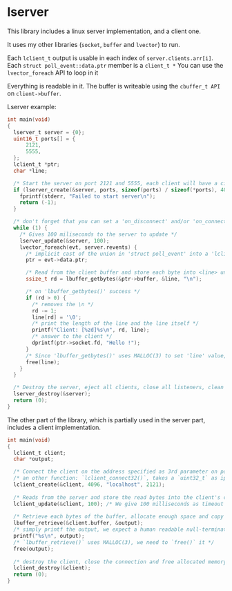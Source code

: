 # lserver
This library includes a linux server implementation, and a client one.

It uses my other libraries (`socket`, `buffer` and `lvector`) to run.

Each `lclient_t` output is usable in each index of `server.clients.arr[i]`.
Each `struct poll_event::data.ptr` member is a `client_t *`
You can use the `lvector_foreach` API to loop in it

Everything is readable in it. The buffer is writeable using the `cbuffer_t API` on `client->buffer`.

Lserver example:
```C
int main(void)
{
  lserver_t server = {0};
  uint16_t ports[] = {
      2121,
      5555,
  };
  lclient_t *ptr;
  char *line;

  /* Start the server on port 2121 and 5555, each client will have a circular buffer of 4096 bytes */
  if (lserver_create(&server, ports, sizeof(ports) / sizeof(*ports), 4096) == -1) {
    fprintf(stderr, "Failed to start server\n");
    return (-1);
  }

  /* don't forget that you can set a 'on_disconnect' and/or 'on_connect' callback at any time */
  while (1) {
    /* Gives 100 miliseconds to the server to update */
    lserver_update(&server, 100);
    lvector_foreach(evt, server.revents) {
      /* implicit cast of the union in 'struct poll_event' into a 'lclient_t *' */
      ptr = evt->data.ptr;

      /* Read from the client buffer and store each byte into <line> until a "\n" is encountered */
      ssize_t rd = lbuffer_getbytes(&ptr->buffer, &line, "\n");

      /* on 'lbuffer_getbytes()' success */
      if (rd > 0) {
        /* removes the \n */
        rd -= 1;
        line[rd] = '\0';
        /* print the length of the line and the line itself */
        printf("Client: [%zd]%s\n", rd, line);
        /* answer to the client */
        dprintf(ptr->socket.fd, "Hello !");
      }
      /* Since 'lbuffer_getbytes()' uses MALLOC(3) to set 'line' value, it needs to be freed */
      free(line);
    }
  }

  /* Destroy the server, eject all clients, close all listeners, clean all buffers, free all memory */
  lserver_destroy(&server);
  return (0);
}
```

The other part of the library, which is partially used in the server part, includes a client implementation.

```C
int main(void)
{
  lclient_t client;
  char *output;

  /* Connect the client on the address specified as 3rd parameter on port `2121`, with a circular buffer of `4096` bytes */
  /* an other function: `lclient_connect32()`, takes a `uint32_t` as ip address */
  lclient_create(&client, 4096, "localhost", 2121);
  
  /* Reads from the server and store the read bytes into the client's circular buffer and returns the amount of bytes read */
  lclient_update(&client, 100); /* We give 100 milliseconds as timeout to the function */
  
  /* Retrieve each bytes of the buffer, allocate enough space and copy them into the given pointer */
  lbuffer_retrieve(&client.buffer, &output);
  /* simply printf the output, we expect a human readable null-terminated string */
  printf("%s\n", output);
  /* `lbuffer_retrieve()` uses MALLOC(3), we need to `free()` it */
  free(output);
  
  /* destroy the client, close the connection and free allocated memory */
  lclient_destroy(&client);
  return (0);
}
```
